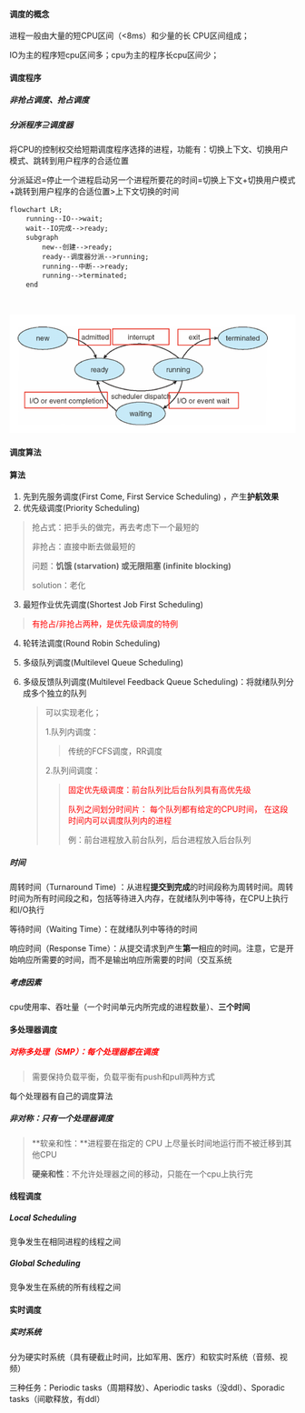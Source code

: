 #### 调度的概念

进程一般由大量的短CPU区间（<8ms）和少量的长 CPU区间组成；

IO为主的程序短cpu区间多；cpu为主的程序长cpu区间少；

#### 调度程序

##### 非抢占调度、抢占调度

##### 分派程序⊇调度器

将CPU的控制权交给短期调度程序选择的进程，功能有：切换上下文、切换用户模式、跳转到用户程序的合适位置

分派延迟=停止一个进程启动另一个进程所要花的时间=切换上下文+切换用户模式+跳转到用户程序的合适位置>上下文切换的时间

```mermaid
flowchart LR;
    running--IO-->wait;
    wait--IO完成-->ready;
	subgraph  
        new--创建-->ready;
        ready--调度器分派-->running;
        running--中断-->ready;
        running-->terminated;
    end

    
```

![image-20220521100042021](md_image\image-20220521100042021.png)

#### 调度算法

#### 算法

1. 先到先服务调度(First Come, First Service Scheduling) ，产生**护航效果**
2. 优先级调度(Priority Scheduling) 

>抢占式：把手头的做完，再去考虑下一个最短的
>
>非抢占：直接中断去做最短的
>
>问题：**饥饿 (starvation) 或无限阻塞 (infinite blocking)**
>
>solution：老化

3. 最短作业优先调度(Shortest Job First Scheduling)

><font color=red>有抢占/非抢占两种，是优先级调度的特例</font>

4. 轮转法调度(Round Robin Scheduling) 

5. 多级队列调度(Multilevel Queue Scheduling) 

6. 多级反馈队列调度(Multilevel Feedback Queue Scheduling)：将就绪队列分成多个独立的队列

   >可以实现老化；
   >
   >1.队列内调度：
   >
   >>传统的FCFS调度，RR调度
   >>
   >>
   >
   >2.队列间调度：
   >
   >><font color=red>固定优先级调度：前台队列比后台队列具有高优先级</font>
   >>
   >><font color=red>队列之间划分时间片： 每个队列都有给定的CPU时间， 在这段时间内可以调度队列内的进程</font>
   >>
   >>例：前台进程放入前台队列，后台进程放入后台队列

##### 时间

周转时间（Turnaround Time) ：从进程**提交到完成**的时间段称为周转时间。周转时间为所有时间段之和，包括等待进入内存，在就绪队列中等待，在CPU上执行和I/O执行

等待时间（Waiting Time）：在就绪队列中等待的时间

响应时间（Response Time）：从提交请求到产生**第一**相应的时间。注意，它是开始响应所需要的时间，而不是输出响应所需要的时间（交互系统

##### 考虑因素

cpu使用率、吞吐量（一个时间单元内所完成的进程数量）、**三个时间**

#### 多处理器调度

##### <font color=red>对称多处理（SMP）：每个处理器都在调度</font>

> 需要保持负载平衡，负载平衡有push和pull两种方式

每个处理器有自己的调度算法

##### 非对称：只有一个处理器调度

>**软亲和性：**进程要在指定的 CPU 上尽量长时间地运行而不被迁移到其他CPU
>
>**硬亲和性**：不允许处理器之间的移动，只能在一个cpu上执行完

#### 线程调度

##### Local Scheduling

竞争发生在相同进程的线程之间

##### Global Scheduling

竞争发生在系统的所有线程之间

#### 实时调度

##### 实时系统

分为硬实时系统（具有硬截止时间，比如军用、医疗）和软实时系统（音频、视频）

三种任务：Periodic tasks（周期释放）、Aperiodic tasks（没ddl）、Sporadic tasks（间歇释放，有ddl）